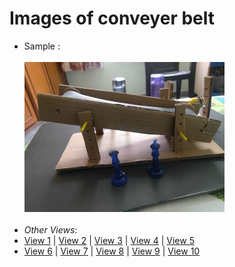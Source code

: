 # Images of conveyer belt

* Sample :<br><br> <img src=https://github.com/Ruthvik-1411/Automated_Conveyerbelt_Checkout/blob/main/conveyer%20belt/cb_5e.jpg height=240 width=320><br><br>
* _Other Views_: 
* [View 1](https://github.com/Ruthvik-1411/Automated_Conveyerbelt_Checkout/blob/main/conveyer%20belt/cb_1.jpg?raw=true)
| [View 2](https://github.com/Ruthvik-1411/Automated_Conveyerbelt_Checkout/blob/main/conveyer%20belt/cb_2.jpg?raw=true)
| [View 3](https://github.com/Ruthvik-1411/Automated_Conveyerbelt_Checkout/blob/main/conveyer%20belt/cb_3.jpg?raw=true)
| [View 4](https://github.com/Ruthvik-1411/Automated_Conveyerbelt_Checkout/blob/main/conveyer%20belt/cb_4.jpg?raw=true)
| [View 5](https://github.com/Ruthvik-1411/Automated_Conveyerbelt_Checkout/blob/main/conveyer%20belt/cb_5.jpg?raw=true)
* [View 6](https://github.com/Ruthvik-1411/Automated_Conveyerbelt_Checkout/blob/main/conveyer%20belt/cb_6.jpg?raw=true)
| [View 7](https://github.com/Ruthvik-1411/Automated_Conveyerbelt_Checkout/blob/main/conveyer%20belt/cb_7.jpg?raw=true)
| [View 8](https://github.com/Ruthvik-1411/Automated_Conveyerbelt_Checkout/blob/main/conveyer%20belt/cb_8.jpg?raw=true)
| [View 9](https://github.com/Ruthvik-1411/Automated_Conveyerbelt_Checkout/blob/main/conveyer%20belt/cb_9.jpg?raw=true)
| [View 10](https://github.com/Ruthvik-1411/Automated_Conveyerbelt_Checkout/blob/main/conveyer%20belt/cb_10.jpg?raw=true)
